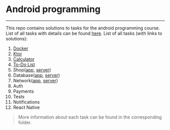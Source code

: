 # Android programming

---

This repo contains solutions to tasks for the android programming course.
List of all tasks with details can be found [here](https://github.com/kprzystalski/android23).
List of all tasks (with links to solutions):

1. [Docker](task-01)
2. [Ktor](task-02)
3. [Calculator](task-03)
4. [To-Do List](task-04)
5. Shop([app](app), [server](server))
6. Database([app](app), [server](server))
7. Network([app](app), [server](server))
8. Auth
9. Payments
10. Tests
11. Notifications
12. React Native

> More information about each task can be found in the corresponding folder.
